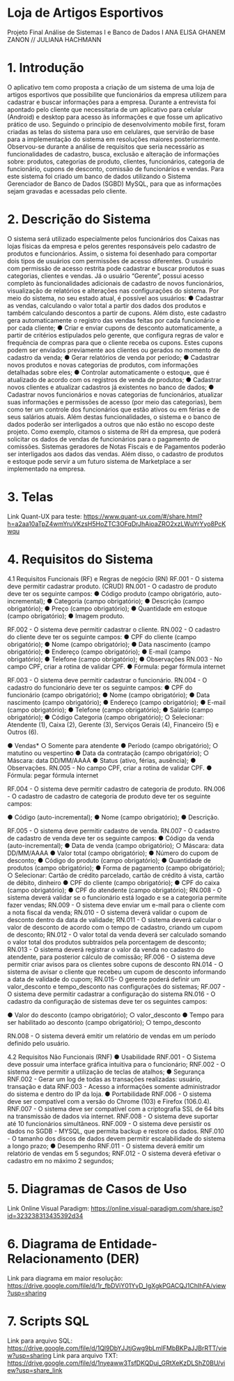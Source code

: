 # Loja de Artigos Esportivos
Projeto Final Análise de Sistemas I e Banco de Dados I
ANA ELISA GHANEM ZANON // JULIANA HACHMANN

# 1. Introdução
O aplicativo tem como proposta a criação de um sistema de uma loja de artigos esportivos que possibilite que funcionários da empresa utilizem para cadastrar e buscar informações para a empresa. Durante a entrevista foi apontado pelo cliente que necessitaria de um aplicativo para celular (Android) e desktop para acesso às informações e que fosse um aplicativo prático de uso. Seguindo o princípio de desenvolvimento mobile first, foram criadas as telas do sistema para uso em celulares, que servirão de base para a implementação do sistema em resoluções maiores posteriormente. Observou-se durante a análise de requisitos que seria necessário as funcionalidades de cadastro, busca, exclusão e alteração de informações sobre: produtos, categorias de produto, clientes, funcionários, categoria de funcionário, cupons de desconto, comissão de funcionários e vendas. Para este sistema foi criado um banco de dados utilizando o Sistema Gerenciador de Banco de Dados (SGBD) MySQL, para que as informações sejam gravadas e acessadas pelo cliente.

# 2. Descrição do Sistema

O sistema será utilizado especialmente pelos funcionários dos Caixas nas lojas físicas da empresa e pelos gerentes responsáveis pelo cadastro de produtos e funcionários. Assim, o sistema foi desenhado para comportar dois tipos de usuários com permissões de acesso diferentes. O usuário com permissão de acesso restrita pode cadastrar e buscar produtos e suas categorias, clientes e vendas. Já o usuário “Gerente”, possui acesso completo às funcionalidades adicionais de cadastro de novos funcionários, visualização de relatórios e alterações nas configurações do sistema.
Por meio do sistema, no seu estado atual, é possível aos usuários:
● Cadastrar as vendas, calculando o valor total a partir dos dados dos produtos e também calculando descontos a partir de cupons. Além disto, este cadastro gera automaticamente o registro das vendas feitas por cada funcionário e por cada cliente;
● Criar e enviar cupons de desconto automaticamente, a partir de critérios estipulados pelo gerente, que configura regras de valor e frequência de compras para que o cliente receba os cupons. Estes cupons podem ser enviados previamente aos clientes ou gerados no momento de cadastro da venda;
● Gerar relatórios de venda por período;
● Cadastrar novos produtos e novas categorias de produtos, com informações
detalhadas sobre eles;
● Controlar automaticamente o estoque, que é atualizado de acordo com os registros de venda de produtos;
● Cadastrar novos clientes e atualizar cadastros já existentes no banco de dados;
● Cadastrar novos funcionários e novas categorias de funcionários, atualizar suas informações e permissões de acesso (por meio das categorias), bem como ter um controle dos funcionários que estão ativos ou em férias e de seus salários atuais. Além destas funcionalidades, o sistema e o banco de dados poderão ser interligados a outros que não estão no escopo deste projeto. Como exemplo, citamos o sistema de RH da empresa, que poderá solicitar os dados de vendas de funcionários para o pagamento de comissões. Sistemas geradores de Notas Fiscais e de Pagamentos poderão ser interligados aos dados das vendas. Além disso, o cadastro de produtos e estoque pode servir a um futuro sistema de Marketplace a ser implementado na empresa.

# 3. Telas
Link Quant-UX para teste:
https://www.quant-ux.com/#/share.html?h=a2aa10aTpZ4wmYruVKzsH5HoZTC3OFqDrJhAioaZRO2xzLWuYrYyo8PcKwqu

# 4. Requisitos do Sistema

4.1 Requisitos Funcionais (RF) e Regras de negócio (RN)
RF.001 - O sistema deve permitir cadastrar produto. (CRUD)
RN.001 - O cadastro de produto deve ter os seguinte campos:
● Código produto (campo obrigatório, auto-incremental);
● Categoria (campo obrigatório);
● Descrição (campo obrigatório);
● Preço (campo obrigatório);
● Quantidade em estoque (campo obrigatório);
● Imagem produto.

RF.002 - O sistema deve permitir cadastrar o cliente.
RN.002 - O cadastro do cliente deve ter os seguinte campos:
● CPF do cliente (campo obrigatório);
● Nome (campo obrigatório);
● Data nascimento (campo obrigatório);
● Endereço (campo obrigatório);
● E-mail (campo obrigatório);
● Telefone (campo obrigatório);
● Observações
RN.003 - No campo CPF, criar a rotina de validar CPF.
● Fórmula: pegar fórmula internet

RF.003 - O sistema deve permitir cadastrar o funcionário.
RN.004 - O cadastro do funcionário deve ter os seguinte campos:
● CPF do funcionário (campo obrigatório);
● Nome (campo obrigatório);
● Data nascimento (campo obrigatório);
● Endereço (campo obrigatório);
● E-mail (campo obrigatório);
● Telefone (campo obrigatório);
● Salário (campo obrigatório);
● Código Categoria (campo obrigatório);
○ Selecionar: Atendente (1), Caixa (2), Gerente (3), Serviços Gerais (4), Financeiro (5) e Outros (6).

● Vendas*
○ Somente para atendente
● Período (campo obrigatório);
○ matutino ou vespertino
● Data da contratação (campo obrigatório);
○ Máscara: data DD/MM/AAAA
● Status (ativo, férias, ausência);
● Observações.
RN.005 - No campo CPF, criar a rotina de validar CPF.
● Fórmula: pegar fórmula internet

RF.004 - O sistema deve permitir cadastro de categoria de produto.
RN.006 - O cadastro de cadastro de categoria de produto deve ter os seguinte campos:

● Código (auto-incremental);
● Nome (campo obrigatório);
● Descrição.

RF.005 - O sistema deve permitir cadastro de venda.
RN.007 - O cadastro de cadastro de venda deve ter os seguinte campos:
● Código da venda (auto-incremental);
● Data de venda (campo obrigatório);
○ Máscara: data DD/MM/AAAA
● Valor total (campo obrigatório);
● Número do cupom de desconto;
● Código do produto (campo obrigatório);
● Quantidade de produtos (campo obrigatório);
● Forma de pagamento (campo obrigatório);
○ Selecionar: Cartão de crédito parcelado, cartão de crédito á vista, cartão de débito, dinheiro
● CPF do cliente (campo obrigatório);
● CPF do caixa (campo obrigatório);
● CPF do atendente (campo obrigatório);
RN.008 - O sistema deverá validar se o funcionário está logado e se a
categoria permite fazer vendas;
RN.009 - O sistema deve enviar um e-mail para o cliente com a nota fiscal da venda;
RN.010 - O sistema deverá validar o cupom de desconto dentro da data de validade;
RN.011 - O sistema deverá calcular o valor de desconto de acordo com o tempo de cadastro, criando um cupom de desconto;
RN.012 - O valor total da venda deverá ser calculado somando o valor total dos produtos subtraídos pela porcentagem de desconto;
RN.013 - O sistema deverá registrar o valor da venda no cadastro do atendente, para posterior cálculo de comissão;
RF.006 - O sistema deve permitir criar avisos para os clientes sobre cupons de desconto
RN.014 - O sistema de avisar o cliente que recebeu um cupom de desconto informando a data de validade do cupom;
RN.015- O gerente poderá definir um valor_desconto e tempo_desconto nas configurações do sistemas;
RF.007 - O sistema deve permitir cadastrar a configuração do sistema
RN.016 - O cadastro da configuração de sistemas deve ter os seguintes campos:

● Valor do desconto (campo obrigatório);
○ valor_desconto
● Tempo para ser habilitado ao desconto (campo obrigatório);
○ tempo_desconto

RN.008 - O sistema deverá emitir um relatório de vendas em um período definido pelo usuário.

4.2 Requisitos Não Funcionais (RNF)
● Usabilidade
RNF.001 - O Sistema deve possuir uma interface gráfica intuitiva para o funcionário;
RNF.002 - O sistema deve permitir a utilização de teclas de atalhos;
● Segurança
RNF.002 - Gerar um log de todas as transações realizadas: usuário, transação e data
RNF.003 - Acesso a informações somente administrador do sistema e dentro do IP da loja.
● Portabilidade
RNF.006 - O sistema deve ser compatível com a versão do Chrome (103) e Firefox (106.0.4).
RNF.007 - O sistema deve ser compatível com a criptografia SSL de 64 bits na
transmissão de dados via internet.
RNF.008 - O sistema deve suportar até 10 funcionários simultâneos.
RNF.009 - O sistema deve persistir os dados no SGDB - MYSQL, que permita backup e restore os dados.
RNF.010 - O tamanho dos discos de dados devem permitir escalabilidade do sistema a longo prazo;
● Desempenho
RNF.011 - O sistema deverá emitir um relatório de vendas em 5 segundos;
RNF.012 - O sistema deverá efetivar o cadastro em no máximo 2 segundos;


# 5. Diagramas de Casos de Uso

Link Online Visual Paradigm:
https://online.visual-paradigm.com/share.jsp?id=323238313435392d34

# 6. Diagrama de Entidade-Relacionamento (DER)

Link para diagrama em maior resolução:
https://drive.google.com/file/d/1r_fbDViY01YvD_IgXgkPGACQJ1ChIhFA/view?usp=sharing

# 7. Scripts SQL
Link para arquivo SQL:
https://drive.google.com/file/d/1Ql9DbYJJtjGwg9bLmIFMbBKPaJJBrRTT/view?usp=sharing
Link para arquivo TXT:
https://drive.google.com/file/d/1nyeaww3TsfDKQDuj_GRtXeKzDLShZ0BU/view?usp=share_link
